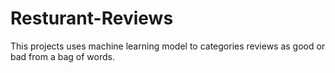 # Resturant-Reviews
This projects uses machine learning model to categories reviews as good or bad from  a bag of words.

